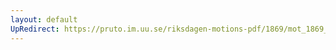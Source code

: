 ```yaml
---
layout: default
UpRedirect: https://pruto.im.uu.se/riksdagen-motions-pdf/1869/mot_1869__ak__7/mot_1869__ak__7-003.pdf
---
```

